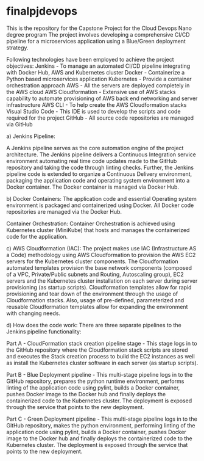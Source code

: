 # finalpjdevops
This is the repository for the Capstone  Project for the Cloud Devops Nano degree program 
The  project involves developing a comprehensive CI/CD pipeline for a microservices application using a Blue/Green deployment strategy.

Following technologies have been employed to achieve the project objectives:
Jenkins - To manage an automated CI/CD pipeline integrating with Docker Hub, AWS and Kubernetes cluster
Docker - Containerize a Python based microservices application
Kubernetes - Provide a container orchestration approach
AWS - All the servers are deployed completely in the AWS cloud
AWS Cloudformation - Extensive use of AWS stacks capability to automate provisioning of AWS back end networking and server infrastructure
AWS CLI - To help create the AWS Cloudformation stacks
Visual Studio Code - This IDE is used to develop the scripts and code required for the project
GitHub - All source code repositories are managed via GitHub

a) Jenkins Pipeline:

A Jenkins pipeline serves as the core automation engine of the project architecture.
The Jenkins pipeline delivers a Continuous Integration service environment automating real time code updates made to the GitHub repository and taking the code through linting checks. 
Further, the Jenkins pipeline code is extended to organize a Continuous Delivery environment, packaging the application code and operating system environment into a Docker container. The Docker container is managed via Docker Hub.

b) Docker Containers:
The application code and essential Operating system environment is packaged and containerized using Docker. All Docker code repositories are managed via the Docker Hub.

Container Orchestration:
Container Orchestration is achieved using Kubernetes cluster (MiniKube) that hosts and manages the containerized code for the application. 

c) AWS Cloudformation (IAC):
The project makes use IAC (Infrastructure AS a Code) methodology using AWS Cloudformation to provision the AWS EC2 servers for the Kubernetes cluster components.
The Cloudformation automated templates provision the base network components (composed of a VPC, Private/Public subnets and Routing, Autoscaling group), EC2 servers and the Kubernetes cluster installation on each server during server provisioning (as startup scripts). 
Cloudformation templates allow for rapid provisioning and tear down of the environment through the usage of Cloudformation stacks. Also, usage of pre-defined, parameterized and reusable Cloudformation templates allow for expanding the environment with changing needs.  

d) How does the code work:
There are three separate pipelines to the Jenkins pipeline functionality:

Part A - CloudFormation stack creation pipeline stage - This stage logs in to the GitHub repository where the Cloudformation stack scripts are stored and executes the Stack creation process to build the EC2 instances as well as install the Kubernetes cluster software in each server (as startup scripts).

Part B - Blue Deployment pipeline - This multi-stage pipeline logs in to the GitHub repository, prepares the python runtime environment, performs linting of the application code using pylint, builds a Docker container, pushes Docker image to the Docker hub and finally deploys the containerized code to the Kubernetes cluster. The deployment is exposed through the service that points to the new deployment.

Part C - Green Deployment pipeline - This multi-stage pipeline logs in to the GitHub repository, makes the python environment, performing linting of the application code using pylint, builds a Docker container, pushes Docker image to the Docker hub and finally deploys the containerized code to the Kubernetes cluster. The deployment is exposed through the service that points to the new deployment.


